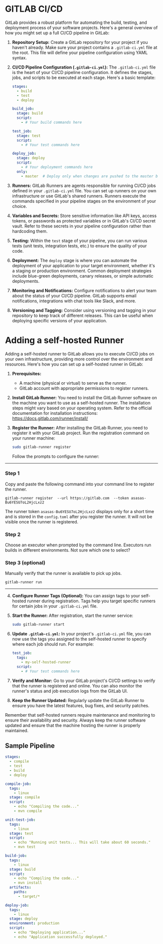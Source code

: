 # GITLAB CI/CD

GitLab provides a robust platform for automating the build, testing, and deployment process of your software projects. Here's a general overview of how you might set up a full CI/CD pipeline in GitLab:

1. **Repository Setup:**
   Create a GitLab repository for your project if you haven't already. Make sure your project contains a `.gitlab-ci.yml` file at the root. This file will define your pipeline configuration using YAML syntax.

2. **CI/CD Pipeline Configuration (`.gitlab-ci.yml`):**
   The `.gitlab-ci.yml` file is the heart of your CI/CD pipeline configuration. It defines the stages, jobs, and scripts to be executed at each stage. Here's a basic template:

   ```yaml
   stages:
     - build
     - test
     - deploy

   build_job:
     stage: build
     script:
       - # Your build commands here

   test_job:
     stage: test
     script:
       - # Your test commands here

   deploy_job:
     stage: deploy
     script:
       - # Your deployment commands here
     only:
       - master  # Deploy only when changes are pushed to the master branch
   ```

3. **Runners:**
   GitLab Runners are agents responsible for running CI/CD jobs defined in your `.gitlab-ci.yml` file. You can set up runners on your own infrastructure or use GitLab's shared runners. Runners execute the commands specified in your pipeline stages on the environment of your choice.

4. **Variables and Secrets:**
   Store sensitive information like API keys, access tokens, or passwords as protected variables or in GitLab's CI/CD secret vault. Refer to these secrets in your pipeline configuration rather than hardcoding them.

5. **Testing:**
   Within the `test` stage of your pipeline, you can run various tests (unit tests, integration tests, etc.) to ensure the quality of your code.

6. **Deployment:**
   The `deploy` stage is where you can automate the deployment of your application to your target environment, whether it's a staging or production environment. Common deployment strategies include blue-green deployments, canary releases, or simple automatic deployments.

7. **Monitoring and Notifications:**
   Configure notifications to alert your team about the status of your CI/CD pipeline. GitLab supports email notifications, integrations with chat tools like Slack, and more.

8. **Versioning and Tagging:**
   Consider using versioning and tagging in your repository to keep track of different releases. This can be useful when deploying specific versions of your application.


# Adding a self-hosted Runner

Adding a self-hosted runner to GitLab allows you to execute CI/CD jobs on your own infrastructure, providing more control over the environment and resources. Here's how you can set up a self-hosted runner in GitLab:

1. **Prerequisites:**
   - A machine (physical or virtual) to serve as the runner.
   - GitLab account with appropriate permissions to register runners.

2. **Install GitLab Runner:**
   You need to install the GitLab Runner software on the machine you want to use as a self-hosted runner. The installation steps might vary based on your operating system. Refer to the official documentation for installation instructions: https://docs.gitlab.com/runner/install/

3. **Register the Runner:**
   After installing the GitLab Runner, you need to register it with your GitLab project. Run the registration command on your runner machine:

   ```bash
   sudo gitlab-runner register
   ```

   Follow the prompts to configure the runner:


---

### Step 1
Copy and paste the following command into your command line to register the runner.

```
gitlab-runner register  --url https://gitlab.com  --token asasas-Bu6YESU7oL2HjcLxz2
```

The runner token `asasas-Bu6YESU7oL2HjcLxz2` displays only for a short time and is stored in the `config.toml` after you register the runner. It will not be visible once the runner is registered.

### Step 2
Choose an executor when prompted by the command line. Executors run builds in different environments. Not sure which one to select?

### Step 3 (optional)
Manually verify that the runner is available to pick up jobs.

```
gitlab-runner run
```

---

4. **Configure Runner Tags (Optional):**
   You can assign tags to your self-hosted runner during registration. Tags help you target specific runners for certain jobs in your `.gitlab-ci.yml` file.

5. **Start the Runner:**
   After registration, start the runner service:

   ```bash
   sudo gitlab-runner start
   ```

6. **Update `.gitlab-ci.yml`:**
   In your project's `.gitlab-ci.yml` file, you can now use the tags you assigned to the self-hosted runner to specify where each job should run. For example:

   ```yaml
   test_job:
     tags:
       - my-self-hosted-runner
     script:
       - # Your test commands here
   ```

7. **Verify and Monitor:**
   Go to your GitLab project's CI/CD settings to verify that the runner is registered and online. You can also monitor the runner's status and job execution logs from the GitLab UI.

8. **Keep the Runner Updated:**
   Regularly update the GitLab Runner to ensure you have the latest features, bug fixes, and security patches.

Remember that self-hosted runners require maintenance and monitoring to ensure their availability and security. Always keep the runner software updated and ensure that the machine hosting the runner is properly maintained.

## Sample Pipeline


```yaml
stages:
  - compile
  - test
  - build
  - deploy

compile-job:
  tags:
    - linux
  stage: compile
  script:
    - echo "Compiling the code..."
    - mvn compile

unit-test-job:
  tags:
    - linux
  stage: test
  script:
    - echo "Running unit tests... This will take about 60 seconds."
    - mvn test

build-job:
  tags:
    - linux
  stage: build
  script:
    - echo "Compiling the code..."
    - mvn install
  artifacts:
    paths:
      - target/*

deploy-job:
  tags:
    - linux
  stage: deploy
  environment: production
  script:
    - echo "Deploying application..."
    - echo "Application successfully deployed."
```



